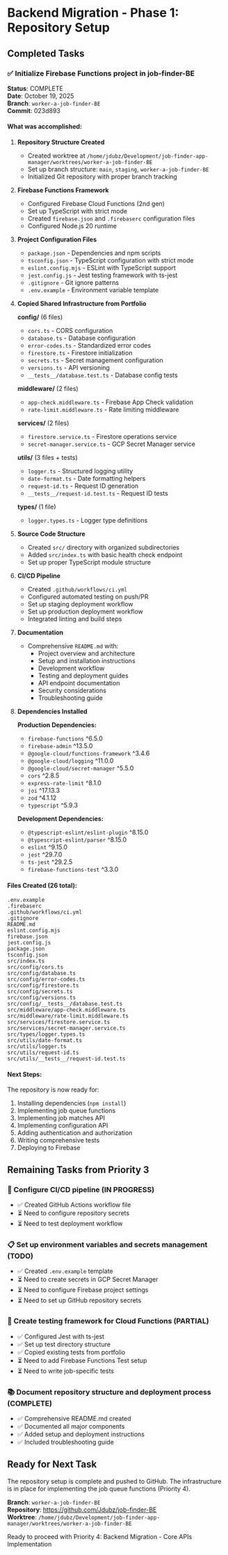 # Backend Migration - Phase 1: Repository Setup

## Completed Tasks

### ✅ Initialize Firebase Functions project in job-finder-BE

**Status**: COMPLETE  
**Date**: October 19, 2025  
**Branch**: `worker-a-job-finder-BE`  
**Commit**: 023d893

#### What was accomplished:

1. **Repository Structure Created**
   - Created worktree at `/home/jdubz/Development/job-finder-app-manager/worktrees/worker-a-job-finder-BE`
   - Set up branch structure: `main`, `staging`, `worker-a-job-finder-BE`
   - Initialized Git repository with proper branch tracking

2. **Firebase Functions Framework**
   - Configured Firebase Cloud Functions (2nd gen)
   - Set up TypeScript with strict mode
   - Created `firebase.json` and `.firebaserc` configuration files
   - Configured Node.js 20 runtime

3. **Project Configuration Files**
   - `package.json` - Dependencies and npm scripts
   - `tsconfig.json` - TypeScript configuration with strict mode
   - `eslint.config.mjs` - ESLint with TypeScript support
   - `jest.config.js` - Jest testing framework with ts-jest
   - `.gitignore` - Git ignore patterns
   - `.env.example` - Environment variable template

4. **Copied Shared Infrastructure from Portfolio**
   
   **config/** (6 files)
   - `cors.ts` - CORS configuration
   - `database.ts` - Database configuration
   - `error-codes.ts` - Standardized error codes
   - `firestore.ts` - Firestore initialization
   - `secrets.ts` - Secret management configuration
   - `versions.ts` - API versioning
   - `__tests__/database.test.ts` - Database config tests
   
   **middleware/** (2 files)
   - `app-check.middleware.ts` - Firebase App Check validation
   - `rate-limit.middleware.ts` - Rate limiting middleware
   
   **services/** (2 files)
   - `firestore.service.ts` - Firestore operations service
   - `secret-manager.service.ts` - GCP Secret Manager service
   
   **utils/** (3 files + tests)
   - `logger.ts` - Structured logging utility
   - `date-format.ts` - Date formatting helpers
   - `request-id.ts` - Request ID generation
   - `__tests__/request-id.test.ts` - Request ID tests
   
   **types/** (1 file)
   - `logger.types.ts` - Logger type definitions

5. **Source Code Structure**
   - Created `src/` directory with organized subdirectories
   - Added `src/index.ts` with basic health check endpoint
   - Set up proper TypeScript module structure

6. **CI/CD Pipeline**
   - Created `.github/workflows/ci.yml`
   - Configured automated testing on push/PR
   - Set up staging deployment workflow
   - Set up production deployment workflow
   - Integrated linting and build steps

7. **Documentation**
   - Comprehensive `README.md` with:
     - Project overview and architecture
     - Setup and installation instructions
     - Development workflow
     - Testing and deployment guides
     - API endpoint documentation
     - Security considerations
     - Troubleshooting guide

8. **Dependencies Installed**
   
   **Production Dependencies:**
   - `firebase-functions` ^6.5.0
   - `firebase-admin` ^13.5.0
   - `@google-cloud/functions-framework` ^3.4.6
   - `@google-cloud/logging` ^11.0.0
   - `@google-cloud/secret-manager` ^5.5.0
   - `cors` ^2.8.5
   - `express-rate-limit` ^8.1.0
   - `joi` ^17.13.3
   - `zod` ^4.1.12
   - `typescript` ^5.9.3
   
   **Development Dependencies:**
   - `@typescript-eslint/eslint-plugin` ^8.15.0
   - `@typescript-eslint/parser` ^8.15.0
   - `eslint` ^9.15.0
   - `jest` ^29.7.0
   - `ts-jest` ^29.2.5
   - `firebase-functions-test` ^3.3.0

#### Files Created (26 total):

```
.env.example
.firebaserc
.github/workflows/ci.yml
.gitignore
README.md
eslint.config.mjs
firebase.json
jest.config.js
package.json
tsconfig.json
src/index.ts
src/config/cors.ts
src/config/database.ts
src/config/error-codes.ts
src/config/firestore.ts
src/config/secrets.ts
src/config/versions.ts
src/config/__tests__/database.test.ts
src/middleware/app-check.middleware.ts
src/middleware/rate-limit.middleware.ts
src/services/firestore.service.ts
src/services/secret-manager.service.ts
src/types/logger.types.ts
src/utils/date-format.ts
src/utils/logger.ts
src/utils/request-id.ts
src/utils/__tests__/request-id.test.ts
```

#### Next Steps:

The repository is now ready for:
1. Installing dependencies (`npm install`)
2. Implementing job queue functions
3. Implementing job matches API
4. Implementing configuration API
5. Adding authentication and authorization
6. Writing comprehensive tests
7. Deploying to Firebase

## Remaining Tasks from Priority 3

### 🔄 Configure CI/CD pipeline (IN PROGRESS)
- ✅ Created GitHub Actions workflow file
- ⏳ Need to configure repository secrets
- ⏳ Need to test deployment workflow

### 📋 Set up environment variables and secrets management (TODO)
- ✅ Created `.env.example` template
- ⏳ Need to create secrets in GCP Secret Manager
- ⏳ Need to configure Firebase project settings
- ⏳ Need to set up GitHub repository secrets

### 🧪 Create testing framework for Cloud Functions (PARTIAL)
- ✅ Configured Jest with ts-jest
- ✅ Set up test directory structure
- ✅ Copied existing tests from portfolio
- ⏳ Need to add Firebase Functions Test setup
- ⏳ Need to write job-specific tests

### 📚 Document repository structure and deployment process (COMPLETE)
- ✅ Comprehensive README.md created
- ✅ Documented all major components
- ✅ Added setup and deployment instructions
- ✅ Included troubleshooting guide

## Ready for Next Task

The repository setup is complete and pushed to GitHub. The infrastructure is in place for implementing the job queue functions (Priority 4).

**Branch**: `worker-a-job-finder-BE`  
**Repository**: https://github.com/Jdubz/job-finder-BE  
**Worktree**: `/home/jdubz/Development/job-finder-app-manager/worktrees/worker-a-job-finder-BE`

Ready to proceed with Priority 4: Backend Migration - Core APIs Implementation
